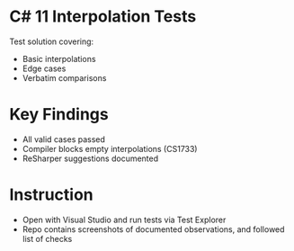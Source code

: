 # C# 11 Interpolation Tests
Test solution covering:
- Basic interpolations
- Edge cases
- Verbatim comparisons

# Key Findings
- All valid cases passed
- Compiler blocks empty interpolations (CS1733)
- ReSharper suggestions documented

# Instruction
- Open with Visual Studio and run tests via Test Explorer
- Repo contains screenshots of documented observations, and followed list of checks
